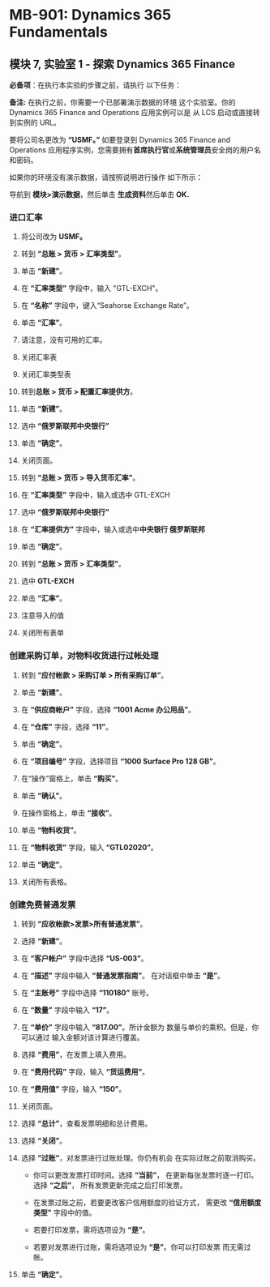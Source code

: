 ﻿---
lab:
    title: '实验室教学 01： 探索 Dynamics 365 Finance'
    module: '模块 07： Dynamics 365 Finance 简介'
---

# MB-901: Dynamics 365 Fundamentals 
## 模块 7, 实验室 1 - 探索 Dynamics 365 Finance 


**必备项**：在执行本实验的步骤之前，请执行
以下任务： 

**备注:** 在执行之前，你需要一个已部署演示数据的环境
这个实验室。你的 Dynamics 365 Finance and Operations 应用实例可以是
从 LCS 启动或直接转到实例的 URL。

要将公司名更改为 **“USMF。”** 如要登录到 Dynamics 365 Finance and Operations 应用程序实例，您需要拥有**首席执行官**或**系统管理员**安全岗的用户名和密码。

如果你的环境没有演示数据，请按照说明进行操作
如下所示：

导航到 **模块>演示数据**，然后单击 **生成资料**然后单击
    **OK.**

### 进口汇率

1.  将公司改为 **USMF。**

2.  转到 **“总账 > 货币 > 汇率类型”**。

3.  单击 **“新建”**。

4.  在 **“汇率类型”** 字段中，输入 "GTL-EXCH"。

5.  在 **“名称”** 字段中，键入“Seahorse Exchange Rate”。

6.  单击 **“汇率”**。

7.  请注意，没有可用的汇率。

8.  关闭汇率表

9.  关闭汇率类型表

10. 转到**总账 > 货币 > 配置汇率提供方**。

11. 单击 **“新建”**。

12. 选中 **“俄罗斯联邦中央银行”**

13. 单击 **“确定”**。

14. 关闭页面。

15. 转到 **“总账 > 货币 > 导入货币汇率”**。

16. 在 **“汇率类型”** 字段中，输入或选中 GTL-EXCH

17. 选中 **“俄罗斯联邦中央银行”**

18. 在 **“汇率提供方”** 字段中，输入或选中**中央银行
    俄罗斯联邦**

19. 单击 **“确定”**。

20. 转到 **“总账 > 货币 > 汇率类型”**。

21. 选中 **GTL-EXCH**

22. 单击 **“汇率”**。

23. 注意导入的值

24. 关闭所有表单

### 创建采购订单，对物料收货进行过帐处理

1.  转到 **“应付帐款 > 采购订单 > 所有采购订单”**。

2.  单击 **“新建”**。

3.  在 **“供应商帐户”** 字段，选择 **“1001 Acme 办公用品”**。

4.  在 **“仓库”** 字段，选择 **“11”**。

5.  单击 **“确定”**。

6.  在 **“项目编号”** 字段，选择项目 **“1000 Surface Pro 128 GB”**。

7.  在“操作”窗格上，单击 **“购买”**。

8.  单击 **“确认”**。

9.  在操作窗格上，单击 **“接收”**。

10. 单击 **“物料收货”**。

11. 在 **“物料收货”** 字段，输入 **“GTL02020”**。

12. 单击 **“确定”**。

13. 关闭所有表格。

### 创建免费普通发票

1.  转到 **“应收帐款>发票>所有普通发票”**。

2.  选择 **“新建”**。

3.  在 **“客户帐户”** 字段中选择 **“US-003”**。

4.  在 **“描述”** 字段中输入 **“普通发票指南”**。
    在对话框中单击 **“是”**。

5.  在 **“主账号”** 字段中选择 **“110180”** 账号。

6.  在 **“数量”** 字段中输入 **“17”**。

7.  在 **“单价”** 字段中输入 **“817.00”**。所计金额为
    数量与单价的乘积。但是，你可以通过
    输入金额对该计算进行覆盖。

8.  选择 **“费用”**，在发票上填入费用。

9.  在 **“费用代码”** 字段，输入 **“货运费用”**。

10. 在 **“费用值”** 字段，输入 **“150”**。

11. 关闭页面。

12. 选择 **“总计”**，查看发票明细和总计费用。

13. 选择 **“关闭”**。

14. 选择 **“过账”**，对发票进行过账处理。你仍有机会
    在实际过账之前取消购买。

    -  你可以更改发票打印时间。选择 **“当前”**，
        在更新每张发票时逐一打印。选择 **“之后”**，
        所有发票更新完成之后打印发票。

    -  在发票过账之前，若要更改客户信用额度的验证方式，
        需更改 **“信用额度类型”** 字段中的值。

    -  若要打印发票，需将选项设为 **“是”**。

    -  若要对发票进行过账，需将选项设为 **“是”**。你可以打印发票
        而无需过帐。

15. 单击 **“确定”**。
